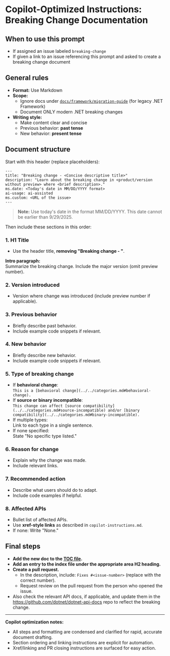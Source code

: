 # Copilot-Optimized Instructions: Breaking Change Documentation

## When to use this prompt

- If assigned an issue labeled `breaking-change`  
- If given a link to an issue referencing this prompt and asked to create a breaking change document

## General rules

- **Format:** Use Markdown
- **Scope:**  
  - Ignore docs under [`docs/framework/migration-guide`](https://github.com/dotnet/docs/tree/main/docs/framework/migration-guide) (for legacy .NET Framework)  
  - Document ONLY modern .NET breaking changes
- **Writing style:**  
  - Make content clear and concise  
  - Previous behavior: **past tense**  
  - New behavior: **present tense**

## Document structure

Start with this header (replace placeholders):

```
---
title: "Breaking change - <Concise descriptive title>"
description: "Learn about the breaking change in <product/version without preview> where <brief description>."
ms.date: <Today's date in MM/DD/YYYY format>
ai-usage: ai-assisted
ms.custom: <URL of the issue>
---
```
> **Note:** Use today's date in the format MM/DD/YYYY. This date cannot be earlier than 9/29/2025.

Then include these sections in this order:

### 1. H1 Title

- Use the header title, **removing "Breaking change - "**.

**Intro paragraph:**  
Summarize the breaking change. Include the major version (omit preview number).

### 2. Version introduced

- Version where change was introduced (include preview number if applicable).

### 3. Previous behavior

- Briefly describe past behavior.
- Include example code snippets if relevant.

### 4. New behavior

- Briefly describe new behavior.
- Include example code snippets if relevant.

### 5. Type of breaking change

- If **behavioral change**:  
  `This is a [behavioral change](../../categories.md#behavioral-change).`
- If **source or binary incompatible**:  
  `This change can affect [source compatibility](../../categories.md#source-incompatible) and/or [binary compatibility](../../categories.md#binary-incompatible).`
- If multiple types:  
  Link to each type in a single sentence.
- If none specified:  
  State "No specific type listed."

### 6. Reason for change

- Explain why the change was made.
- Include relevant links.

### 7. Recommended action

- Describe what users should do to adapt.
- Include code examples if helpful.

### 8. Affected APIs

- Bullet list of affected APIs.
- Use **xref-style links** as described in `copilot-instructions.md`.
- If none: Write "None."

## Final steps

- **Add the new doc to the [TOC file](https://github.com/dotnet/docs/blob/main/docs/core/compatibility/toc.yml).**
- **Add an entry to the index file under the appropriate area H2 heading.**
- **Create a pull request.**
  - In the description, include: `Fixes #<issue-number>` (replace with the correct number).
  - Request review on the pull request from the person who opened the issue.
- Also check the relevant API docs, if applicable, and update them in the https://github.com/dotnet/dotnet-api-docs repo to reflect the breaking change.

---

**Copilot optimization notes:**  
- All steps and formatting are condensed and clarified for rapid, accurate document drafting.
- Section ordering and linking instructions are explicit for automation.
- Xref/linking and PR closing instructions are surfaced for easy action.
